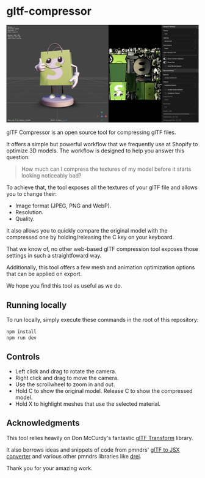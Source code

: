# gltf-compressor

<p align="center">
 <img src="https://github.com/Shopify/gltf-compressor/blob/main/readme_images/editor.png" />
</p>

glTF Compressor is an open source tool for compressing glTF files.

It offers a simple but powerful workflow that we frequently use at Shopify to optimize 3D models. The workflow is designed to help you answer this question:

> How much can I compress the textures of my model before it starts looking noticeably bad?

To achieve that, the tool exposes all the textures of your glTF file and allows you to change their:

- Image format (JPEG, PNG and WebP).
- Resolution.
- Quality.

It also allows you to quickly compare the original model with the compressed one by holding/releasing the C key on your keyboard.

That we know of, no other web-based glTF compression tool exposes those settings in such a straightfoward way.

Additionally, this tool offers a few mesh and animation optimization options that can be applied on export.

We hope you find this tool as useful as we do.

## Running locally

To run locally, simply execute these commands in the root of this repository:

```
npm install
npm run dev
```

## Controls

- Left click and drag to rotate the camera.
- Right click and drag to move the camera.
- Use the scrollwheel to zoom in and out.
- Hold C to show the original model. Release C to show the compressed model.
- Hold X to highlight meshes that use the selected material.

## Acknowledgments

This tool relies heavily on Don McCurdy's fantastic [glTF Transform](https://gltf-transform.dev/) library.

It also borrows ideas and snippets of code from pmndrs' [glTF to JSX converter](https://gltf.pmnd.rs/) and various other pmndrs libraries like [drei](https://drei.docs.pmnd.rs/getting-started/introduction).

Thank you for your amazing work.
